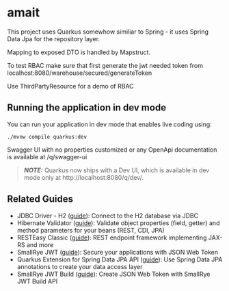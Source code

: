 # amait

This project uses Quarkus somewhow similiar to Spring - it uses Spring Data Jpa for the repository layer.

Mapping to exposed DTO is handled by Mapstruct.

To test RBAC make sure that first generate the jwt needed token from localhost:8080/warehouse/secured/generateToken

Use ThirdPartyResource for a demo of RBAC

## Running the application in dev mode

You can run your application in dev mode that enables live coding using:

```shell script
./mvnw compile quarkus:dev
```

Swagger UI with no properties customized or any OpenApi documentation is available at /q/swagger-ui


> **_NOTE:_**  Quarkus now ships with a Dev UI, which is available in dev mode only at http://localhost:8080/q/dev/.

## Related Guides

- JDBC Driver - H2 ([guide](https://quarkus.io/guides/datasource)): Connect to the H2 database via JDBC
- Hibernate Validator ([guide](https://quarkus.io/guides/validation)): Validate object properties (field, getter) and
  method parameters for your beans (REST, CDI, JPA)
- RESTEasy Classic ([guide](https://quarkus.io/guides/resteasy)): REST endpoint framework implementing JAX-RS and more
- SmallRye JWT ([guide](https://quarkus.io/guides/security-jwt)): Secure your applications with JSON Web Token
- Quarkus Extension for Spring Data JPA API ([guide](https://quarkus.io/guides/spring-data-jpa)): Use Spring Data JPA
  annotations to create your data access layer
- SmallRye JWT Build ([guide](https://quarkus.io/guides/security-jwt-build)): Create JSON Web Token with SmallRye JWT
  Build API


